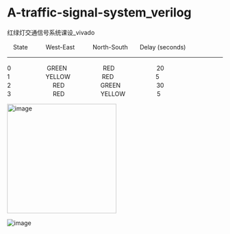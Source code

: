 # A-traffic-signal-system_verilog
红绿灯交通信号系统课设_vivado

　State　　　West-East　　　North-South　　Delay (seconds)
 ____
 
  0　　　　　　GREEN　　　　　　RED　　　　　　　20             
  1　　　　　　YELLOW　　　　　 RED　　　　　　　5                    
  2　　　　　　　RED　　　　　　GREEN　　　　　　30                 
  3　　　　　　　RED　　　　　　YELLOW　　　　　 5
  
<img width="255" alt="image" src="https://user-images.githubusercontent.com/81012525/211134508-506263b0-632b-40f8-bac8-d356957bc990.png">

![image](https://user-images.githubusercontent.com/81012525/211134840-301b6f35-0cdd-4e63-a1f0-0eca9d5c1ea0.png)

